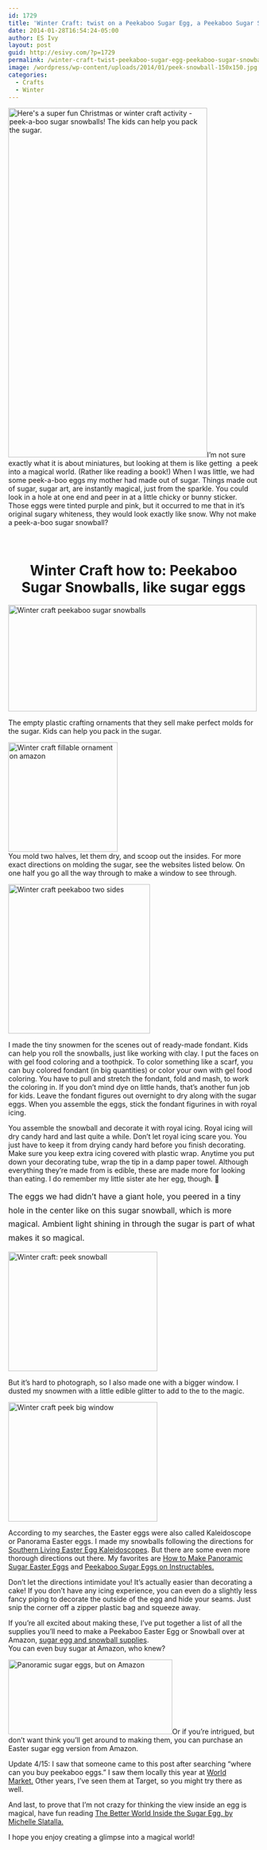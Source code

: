 ```yaml
---
id: 1729
title: 'Winter Craft: twist on a Peekaboo Sugar Egg, a Peekaboo Sugar Snowball'
date: 2014-01-28T16:54:24-05:00
author: ES Ivy
layout: post
guid: http://esivy.com/?p=1729
permalink: /winter-craft-twist-peekaboo-sugar-egg-peekaboo-sugar-snowball/
image: /wordpress/wp-content/uploads/2014/01/peek-snowball-150x150.jpg
categories:
  - Crafts
  - Winter
---
```

[<img class="alignleft size-full wp-image-2768" src="http://esivy.com/wordpress/wp-content/uploads/2014/01/sugar-snowball-collage-400x702.jpg" alt="Here's a super fun Christmas or winter craft activity - peek-a-boo sugar snowballs! The kids can help you pack the sugar." width="400" height="702" />](http://esivy.com/wordpress/wp-content/uploads/2014/01/peek-snowball-450x300.jpg)I&#8217;m not sure exactly what it is about miniatures, but looking at them is like getting  a peek into a magical world. (Rather like reading a book!) When I was little, we had some peek-a-boo eggs my mother had made out of sugar. Things made out of sugar, sugar art, are instantly magical, just from the sparkle. You could look in a hole at one end and peer in at a little chicky or bunny sticker. Those eggs were tinted purple and pink, but it occurred to me that in it&#8217;s original sugary whiteness, they would look exactly like snow. Why not make a peek-a-boo sugar snowball?<!--more-->

&nbsp;

<h1 style="text-align: center;">
  Winter Craft how to: Peekaboo Sugar Snowballs, like sugar eggs
</h1>

<img class="aligncenter size-full wp-image-1741" src="http://esivy.com/wordpress/wp-content/uploads/2014/01/peek-snowball-three-500-x-214.jpg" alt="Winter craft peekaboo sugar snowballs" width="500" height="214" srcset="https://esivy.com/wordpress/wp-content/uploads/2014/01/peek-snowball-three-500-x-214.jpg 500w, https://esivy.com/wordpress/wp-content/uploads/2014/01/peek-snowball-three-500-x-214-300x128.jpg 300w" sizes="(max-width: 500px) 100vw, 500px" /> 

The empty plastic crafting ornaments that they sell make perfect molds for the sugar. Kids can help you pack in the sugar.

<a title="Buy it on Amazon" href="http://www.amazon.com/gp/product/B002YGFJFE/ref=as_li_qf_sp_asin_il_tl?ie=UTF8&camp=1789&creative=9325&creativeASIN=B002YGFJFE&linkCode=as2&tag=esiv-20" target="_blank"><img class="size-full wp-image-1744 aligncenter" src="http://esivy.com/wordpress/wp-content/uploads/2014/01/Peek-fillable-ornament-on-amazon.jpg" alt="Winter craft fillable ornament on amazon" width="220" height="220" srcset="https://esivy.com/wordpress/wp-content/uploads/2014/01/Peek-fillable-ornament-on-amazon.jpg 220w, https://esivy.com/wordpress/wp-content/uploads/2014/01/Peek-fillable-ornament-on-amazon-150x150.jpg 150w, https://esivy.com/wordpress/wp-content/uploads/2014/01/Peek-fillable-ornament-on-amazon-120x120.jpg 120w" sizes="(max-width: 220px) 100vw, 220px" /></a>  
You mold two halves, let them dry, and scoop out the insides. For more exact directions on molding the sugar, see the websites listed below. On one half you go all the way through to make a window to see through.

[<img class="aligncenter size-medium wp-image-1740" src="http://esivy.com/wordpress/wp-content/uploads/2014/01/peek-snowball-pieces-285x300.jpg" alt="Winter craft peekaboo two sides" width="285" height="300" srcset="https://esivy.com/wordpress/wp-content/uploads/2014/01/peek-snowball-pieces-285x300.jpg 285w, https://esivy.com/wordpress/wp-content/uploads/2014/01/peek-snowball-pieces.jpg 428w" sizes="(max-width: 285px) 100vw, 285px" />](http://esivy.com/wordpress/wp-content/uploads/2014/01/peek-snowball-pieces.jpg)

I made the tiny snowmen for the scenes out of ready-made fondant. Kids can help you roll the snowballs, just like working with clay. I put the faces on with gel food coloring and a toothpick. To color something like a scarf, you can buy colored fondant (in big quantities) or color your own with gel food coloring. You have to pull and stretch the fondant, fold and mash, to work the coloring in. If you don&#8217;t mind dye on little hands, that&#8217;s another fun job for kids. Leave the fondant figures out overnight to dry along with the sugar eggs. When you assemble the eggs, stick the fondant figurines in with royal icing.

You assemble the snowball and decorate it with royal icing. Royal icing will dry candy hard and last quite a while. Don&#8217;t let royal icing scare you. You just have to keep it from drying candy hard before you finish decorating. Make sure you keep extra icing covered with plastic wrap. Anytime you put down your decorating tube, wrap the tip in a damp paper towel. Although everything they&#8217;re made from is edible, these are made more for looking than eating. I do remember my little sister ate her egg, though. 🙂

<span style="line-height: 1.714285714; font-size: 1rem;">The eggs we had didn&#8217;t have a giant hole, you peered in a tiny hole in the center like on this sugar snowball, which is more magical. Ambient light shining in through the sugar is part of what makes it so magical.</span>

[<img class="aligncenter size-medium wp-image-1739" src="http://esivy.com/wordpress/wp-content/uploads/2014/01/peek-snowball-lit-400x321-300x240.jpg" alt="Winter craft: peek snowball" width="300" height="240" srcset="https://esivy.com/wordpress/wp-content/uploads/2014/01/peek-snowball-lit-400x321-300x240.jpg 300w, https://esivy.com/wordpress/wp-content/uploads/2014/01/peek-snowball-lit-400x321.jpg 400w" sizes="(max-width: 300px) 100vw, 300px" />](http://esivy.com/wordpress/wp-content/uploads/2014/01/peek-snowball-lit-400x321.jpg)

But it&#8217;s hard to photograph, so I also made one with a bigger window. I dusted my snowmen with a little edible glitter to add to the to the magic.

[<img class="aligncenter size-medium wp-image-1757" src="http://esivy.com/wordpress/wp-content/uploads/2014/01/peek-big-window-372x298-300x240.jpg" alt="Winter craft peek big window" width="300" height="240" srcset="https://esivy.com/wordpress/wp-content/uploads/2014/01/peek-big-window-372x298-300x240.jpg 300w, https://esivy.com/wordpress/wp-content/uploads/2014/01/peek-big-window-372x298.jpg 372w" sizes="(max-width: 300px) 100vw, 300px" />](http://esivy.com/wordpress/wp-content/uploads/2014/01/peek-big-window-372x298.jpg)

According to my searches, the Easter eggs were also called Kaleidoscope or Panorama Easter eggs. I made my snowballs following the directions for <a href="http://www.myrecipes.com/recipe/easter-egg-kaleidoscopes-10000000259041/" target="_blank">Southern Living Easter Egg Kaleidoscopes</a>. But there are some even more thorough directions out there. My favorites are <a href="http://www.theoldhen.com/2011/04/05/how-to-make-panoramic-sugar-eggs/" target="_blank">How to Make Panoramic Sugar Easter Eggs</a> and <a href="http://www.instructables.com/id/Peekaboo-Sugar-Eggs/" target="_blank">Peekaboo Sugar Eggs on Instructables.</a>

Don&#8217;t let the directions intimidate you! It&#8217;s actually easier than decorating a cake! If you don&#8217;t have any icing experience, you can even do a slightly less fancy piping to decorate the outside of the egg and hide your seams. Just snip the corner off a zipper plastic bag and squeeze away.

If you&#8217;re all excited about making these, I&#8217;ve put together a list of all the supplies you&#8217;ll need to make a Peekaboo Easter Egg or Snowball over at Amazon, <a href="http://www.amazon.com/lm/R37DFKC4VOV288/?_encoding=UTF8&camp=1789&creative=9325&linkCode=ur2&lm_bb=&tag=esiv-20" target="_blank">sugar egg and snowball supplies</a>.  
You can even buy sugar at Amazon, who knew?

<a title="Buy this on Amazon" href="http://www.amazon.com/gp/product/B0072JIT1O/ref=as_li_qf_sp_asin_il_tl?ie=UTF8&camp=1789&creative=9325&creativeASIN=B0072JIT1O&linkCode=as2&tag=esiv-20" target="_blank"><img class="alignleft size-full wp-image-1737" src="http://esivy.com/wordpress/wp-content/uploads/2014/01/Peek-panoramic-sugar-eggs-Amazon-330x150.jpg" alt="Panoramic sugar eggs, but on Amazon" width="330" height="150" srcset="https://esivy.com/wordpress/wp-content/uploads/2014/01/Peek-panoramic-sugar-eggs-Amazon-330x150.jpg 330w, https://esivy.com/wordpress/wp-content/uploads/2014/01/Peek-panoramic-sugar-eggs-Amazon-330x150-300x136.jpg 300w" sizes="(max-width: 330px) 100vw, 330px" /></a>Or if you&#8217;re intrigued, but don&#8217;t want think you&#8217;ll get around to making them, you can purchase an Easter sugar egg version from Amazon.

Update 4/15: I saw that someone came to this post after searching &#8220;where can you buy peekaboo eggs.&#8221; I saw them locally this year at <a href="http://www.worldmarket.com/product/kencraft+small+panoramic+eggs.do?&from=fn" target="_blank">World Market.</a> Other years, I&#8217;ve seen them at Target, so you might try there as well.

And last, to prove that I&#8217;m not crazy for thinking the view inside an egg is magical, have fun reading <a href="http://www.nytimes.com/2006/04/13/fashion/thursdaystyles/13ONLINE.html?_r=0&adxnnl=1&adxnnlx=1390853299-xP8/kt9MYhT0bpYBv0BmeQ" target="_blank">The Better World Inside the Sugar Egg, by Michelle Slatalla.</a>

I hope you enjoy creating a glimpse into a magical world!